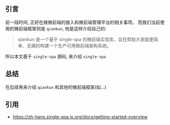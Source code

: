 ## 引言

前一段时间, 正好在做微前端的接入和微前端管理平台的相关事项。 而我们当前使用的微前端框架则是 `qiankun`,
他是这样介绍自己的:  
> qiankun 是一个基于 single-spa 的微前端实现库，旨在帮助大家能更简单、无痛的构建一个生产可用微前端架构系统。

所以本文基于 `single-spa` 源码, 来介绍 `single-spa`






## 总结

在后续再来介绍 `qiankun` 和其他的微前端框架(如...)


## 引用
- https://zh-hans.single-spa.js.org/docs/getting-started-overview